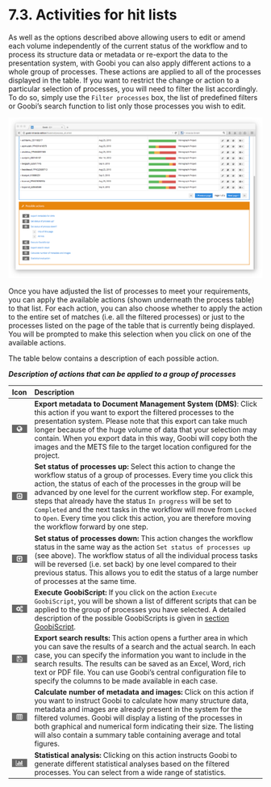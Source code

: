 # 7.3. Activities for hit lists

As well as the options described above allowing users to edit or amend each volume independently of the current status of the workflow and to process its structure data or metadata or re-export the data to the presentation system, with Goobi you can also apply different actions to a whole group of processes. These actions are applied to all of the processes displayed in the table. If you want to restrict the change or action to a particular selection of processes, you will need to filter the list accordingly. To do so, simply use the `Filter processes` box, the list of predefined filters or Goobi’s search function to list only those processes you wish to edit.

![Possible actions for hit lists](../../.gitbook/assets/76e.png)

Once you have adjusted the list of processes to meet your requirements, you can apply the available actions \(shown underneath the process table\) to that list. For each action, you can also choose whether to apply the action to the entire set of matches \(i.e. all the filtered processes\) or just to the processes listed on the page of the table that is currently being displayed. You will be prompted to make this selection when you click on one of the available actions.

The table below contains a description of each possible action.

_**Description of actions that can be applied to a group of processes**_

| **Icon** | **Description** |
| :--- | :--- |
| ![process-10.png](../../.gitbook/assets/process-10.png) | **Export metadata to Document Management System \(DMS\)**: Click this action if you want to export the filtered processes to the presentation system. Please note that this export can take much longer because of the huge volume of data that your selection may contain. When you export data in this way, Goobi will copy both the images and the METS file to the target location configured for the project. |
| ![process-11.png](../../.gitbook/assets/process-11.png) | **Set status of processes up:** Select this action to change the workflow status of a group of processes. Every time you click this action, the status of each of the processes in the group will be advanced by one level for the current workflow step. For example, steps that already have the status `In progress` will be set to `Completed` and the next tasks in the workflow will move from `Locked` to `Open`. Every time you click this action, you are therefore moving the workflow forward by one step. |
| ![process-12.png](../../.gitbook/assets/process-12.png) | **Set status of processes down:** This action changes the workflow status in the same way as the action `Set status of processes up` \(see above\). The workflow status of all the individual process tasks will be reversed \(i.e. set back\) by one level compared to their previous status. This allows you to edit the status of a large number of processes at the same time. |
| ![process-13.png](../../.gitbook/assets/process-13.png) | **Execute GoobiScript:** If you click on the action `Execute GoobiScript`, you will be shown a list of different scripts that can be applied to the group of processes you have selected. A detailed description of the possible GoobiScripts is given in [section GoobiScript](7.4.md). |
| ![process-14.png](../../.gitbook/assets/process-14.png) | **Export search results:** This action opens a further area in which you can save the results of a search and the actual search. In each case, you can specify the information you want to include in the search results. The results can be saved as an Excel, Word, rich text or PDF file. You can use Goobi’s central configuration file to specify the columns to be made available in each case. |
| ![process-15.png](../../.gitbook/assets/process-15.png) | **Calculate number of metadata and images:** Click on this action if you want to instruct Goobi to calculate how many structure data, metadata and images are already present in the system for the filtered volumes. Goobi will display a listing of the processes in both graphical and numerical form indicating their size. The listing will also contain a summary table containing average and total figures. |
| ![process-16.png](../../.gitbook/assets/process-16.png) | **Statistical analysis:** Clicking on this action instructs Goobi to generate different statistical analyses based on the filtered processes. You can select from a wide range of statistics. |

